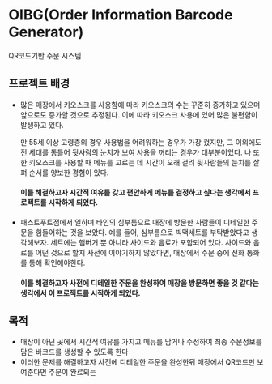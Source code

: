 # OIBG(Order Information Barcode Generator)
QR코드기반 주문 시스템

## 프로젝트 배경
- 많은 매장에서 키오스크를 사용함에 따라 키오스크의 수는 꾸준히 증가하고 있으며 앞으로도 증가할 것으로 추정된다. 
이에 따라 키오스크 사용에 있어 많은 불편함이 발생하고 있다.

  만 55세 이상 고령층의 경우 사용법을 어려워하는 경우가 가장 컸지만, 그 이외에도 전 세대를 통틀어 뒷사람의 눈치가 보여 사용을 꺼리는 경우가 대부분이었다. 
  나 또한 키오스크를 사용할 때 메뉴를 고르는 데 시간이 오래 걸려 뒷사람들의 눈치를 살펴 순서를 양보한 경험이 있다.
  #### 이를 해결하고자 시간적 여유를 갖고 편안하게 메뉴를 결정하고 싶다는 생각에서 프로젝트를 시작하게 되었다.


- 패스트푸트점에서 일하며 타인의 심부름으로 매장에 방문한 사람들이 디테일한 주문을 힘들어하는 것을 보았다. 예를 들어, 심부름으로 빅맥세트를 부탁받았다고 생각해보자. 세트에는 햄버거 뿐 아니라 사이드와 음료가 포함되어 있다. 사이드와 음료를 어떤 것으로 할지 사전에 이야기하지 않았다면, 매장에서 주문 중에 전화 통화를 통해 확인해야한다.
  #### 이를 해결하고자 사전에 디테일한 주문을 완성하여 매장을 방문하면 좋을 것 같다는 생각에서 이 프로젝트를 시작하게 되었다.

## 목적
- 매장이 아닌 곳에서 시간적 여유를 가지고 메뉴를 담거나 수정하여 최종 주문정보를 담은 바코드를 생성할 수 있도록 한다
- 이러한 문제를 해결하고자 사전에 디테일한 주문을 완성한뒤 매장에서 QR코드만 보여준다면 주문이 완료되는    


##
